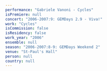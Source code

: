```yaml
---
performance: "Gabriele Vanoni - Cycles"
isPremiere: null
concert: "2006-2007:9: GEMDays 2.9 - Viva!"
work: "Cycles"
isCommission: false
isResidency: false
work_year: "2006"
ensemble: null
season: "2006-2007:8-9: GEMDays Weekend 2"
venue: "St-Paul's Hall"
person: null
country: null
---
```


